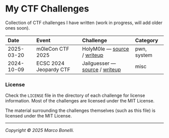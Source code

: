 # My CTF Challenges

Collection of CTF challenges I have written (work in progress, will add older
ones soon).

| Date       | Event                  | Challenge                                                                                        | Category    |
|:-----------|:-----------------------|:-------------------------------------------------------------------------------------------------|:------------|
| 2025-03-20 | m0leCon CTF 2025       | HolyM0le — [source](./challenges/holym0le) / [writeup](./challenges/holym0le/README.md)          | pwn, system |
| 2024-10-09 | ECSC 2024 Jeopardy CTF | Jailguesser — [source](./challenges/jailguesser) / [writeup](./challenges/jailguesser/README.md) | misc        |


### License

Check the `LICENSE` file in the directory of each challenge for license
information. Most of the challenges are licensed under the MIT License.

The material surrounding the challenges themselves (such as this file) is
licensed under the MIT License.

---

*Copyright &copy; 2025 Marco Bonelli.*
